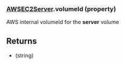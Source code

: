 ### [AWSEC2Server](AWSEC2Server.md).volumeId (property)




AWS internal volumeId for the **server** volume

Returns
---------
* (string)

